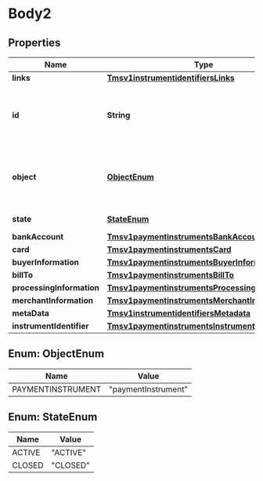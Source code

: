 
# Body2

## Properties
Name | Type | Description | Notes
------------ | ------------- | ------------- | -------------
**links** | [**Tmsv1instrumentidentifiersLinks**](Tmsv1instrumentidentifiersLinks.md) |  |  [optional]
**id** | **String** | Unique identification number assigned by CyberSource to the submitted request. |  [optional]
**object** | [**ObjectEnum**](#ObjectEnum) | Describes type of token. For example: customer, paymentInstrument or instrumentIdentifier. |  [optional]
**state** | [**StateEnum**](#StateEnum) | Current state of the token. |  [optional]
**bankAccount** | [**Tmsv1paymentinstrumentsBankAccount**](Tmsv1paymentinstrumentsBankAccount.md) |  |  [optional]
**card** | [**Tmsv1paymentinstrumentsCard**](Tmsv1paymentinstrumentsCard.md) |  |  [optional]
**buyerInformation** | [**Tmsv1paymentinstrumentsBuyerInformation**](Tmsv1paymentinstrumentsBuyerInformation.md) |  |  [optional]
**billTo** | [**Tmsv1paymentinstrumentsBillTo**](Tmsv1paymentinstrumentsBillTo.md) |  |  [optional]
**processingInformation** | [**Tmsv1paymentinstrumentsProcessingInformation**](Tmsv1paymentinstrumentsProcessingInformation.md) |  |  [optional]
**merchantInformation** | [**Tmsv1paymentinstrumentsMerchantInformation**](Tmsv1paymentinstrumentsMerchantInformation.md) |  |  [optional]
**metaData** | [**Tmsv1instrumentidentifiersMetadata**](Tmsv1instrumentidentifiersMetadata.md) |  |  [optional]
**instrumentIdentifier** | [**Tmsv1paymentinstrumentsInstrumentIdentifier**](Tmsv1paymentinstrumentsInstrumentIdentifier.md) |  |  [optional]


<a name="ObjectEnum"></a>
## Enum: ObjectEnum
Name | Value
---- | -----
PAYMENTINSTRUMENT | &quot;paymentInstrument&quot;


<a name="StateEnum"></a>
## Enum: StateEnum
Name | Value
---- | -----
ACTIVE | &quot;ACTIVE&quot;
CLOSED | &quot;CLOSED&quot;



